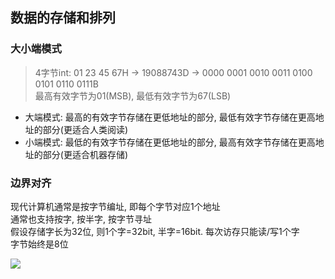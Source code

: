 ## 数据的存储和排列

### 大小端模式

> 4字节int: 01 23 45 67H -> 19088743D -> 0000 0001 0010 0011 0100 0101 0110 0111B
> <br> 最高有效字节为01(MSB), 最低有效字节为67(LSB)

- 大端模式: 最高的有效字节存储在更低地址的部分, 最低有效字节存储在更高地址的部分(更适合人类阅读)
- 小端模式: 最低的有效字节存储在更低地址的部分, 最高有效字节存储在更高地址的部分(更适合机器存储)

### 边界对齐

现代计算机通常是按字节编址, 即每个字节对应1个地址
<br> 通常也支持按字, 按半字, 按字节寻址
<br> 假设存储字长为32位, 则1个字=32bit, 半字=16bit. 每次访存只能读/写1个字
<br> 字节始终是8位

![](https://github.com/Ricolxwz/Computer-Organization-408/blob/main/Computer-Organization%20WD/Data%20representation%20and%20operation/SVG/Data%20storage%20and%20arrangement.drawio.svg)